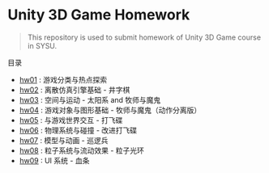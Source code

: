 # Unity 3D Game Homework

> This repository is used to submit homework of Unity 3D Game course in SYSU.

目录

* [hw01](./hw01/hw01.md) : 游戏分类与热点探索
* [hw02](./hw02/hw02.md) : 离散仿真引擎基础 - 井字棋
* [hw03](./hw03/hw03.md) : 空间与运动 - 太阳系 and 牧师与魔鬼
* [hw04](./hw04/hw04.md) : 游戏对象与图形基础 - 牧师与魔鬼（动作分离版）
* [hw05](./hw05/hw05.md) : 与游戏世界交互 - 打飞碟
* [hw06](./hw06/hw06.md) : 物理系统与碰撞 - 改进打飞碟
* [hw07](./hw07/hw07.md) : 模型与动画 - 巡逻兵
* [hw08](./hw08/hw08.md) : 粒子系统与流动效果 - 粒子光环
* [hw09](./hw09/hw09.md) : UI 系统 - 血条

